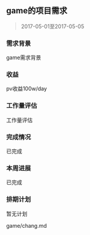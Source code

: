 ## game的项目需求

> 2017-05-01至2017-05-05

### 需求背景

game需求背景

### 收益

pv收益100w/day

### 工作量评估

工作量评估

### 完成情况

已完成

### 本周进展

已完成

### 排期计划

暂无计划

 game/chang.md

